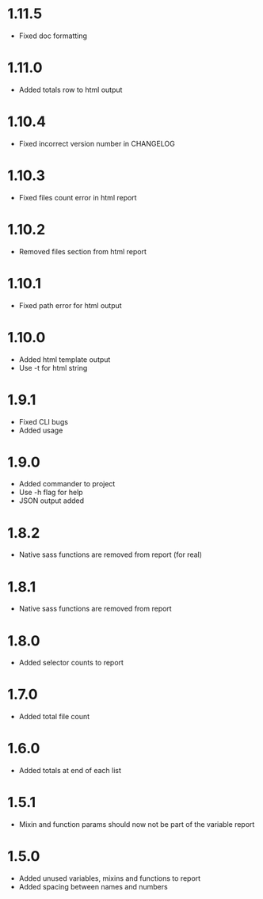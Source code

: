 # 1.11.5
* Fixed doc formatting

# 1.11.0
* Added totals row to html output

# 1.10.4
* Fixed incorrect version number in CHANGELOG

# 1.10.3
* Fixed files count error in html report

# 1.10.2
* Removed files section from html report

# 1.10.1
* Fixed path error for html output

# 1.10.0
* Added html template output
* Use -t for html string

# 1.9.1
* Fixed CLI bugs
* Added usage

# 1.9.0
* Added commander to project
* Use -h flag for help
* JSON output added

# 1.8.2
* Native sass functions are removed from report (for real)

# 1.8.1
* Native sass functions are removed from report

# 1.8.0
* Added selector counts to report

# 1.7.0
* Added total file count

# 1.6.0
* Added totals at end of each list

# 1.5.1
* Mixin and function params should now not be part of the variable report

# 1.5.0
* Added unused variables, mixins and functions to report
* Added spacing between names and numbers
